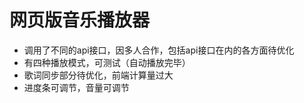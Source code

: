 网页版音乐播放器
====
- 调用了不同的api接口，因多人合作，包括api接口在内的各方面待优化
- 有四种播放模式，可测试（自动播放完毕）
- 歌词同步部分待优化，前端计算量过大
- 进度条可调节，音量可调节